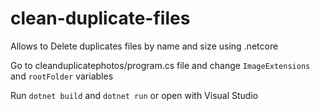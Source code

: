 # clean-duplicate-files
Allows to Delete duplicates files by name and size using .netcore

Go to cleanduplicatephotos/program.cs file and change `ImageExtensions` and `rootFolder` variables

Run `dotnet build` and `dotnet run` or open with Visual Studio
